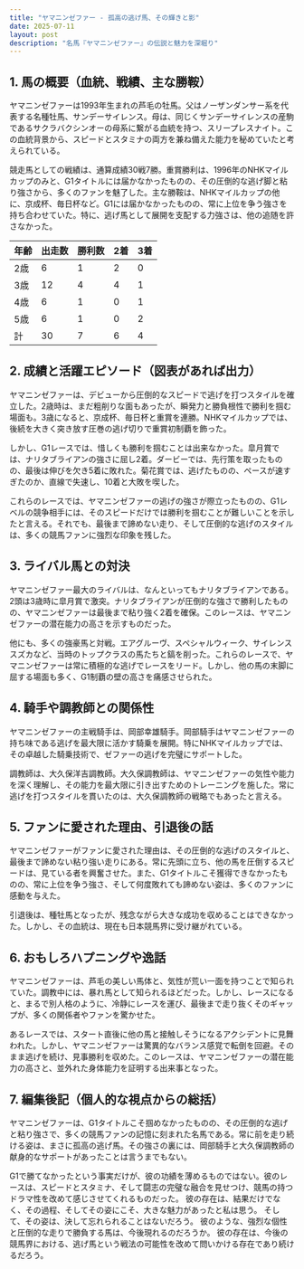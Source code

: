 ```yaml
---
title: "ヤマニンゼファー - 孤高の逃げ馬、その輝きと影"
date: 2025-07-11
layout: post
description: "名馬『ヤマニンゼファー』の伝説と魅力を深堀り"
---
```


## 1. 馬の概要（血統、戦績、主な勝鞍）

ヤマニンゼファーは1993年生まれの芦毛の牡馬。父はノーザンダンサー系を代表する名種牡馬、サンデーサイレンス。母は、同じくサンデーサイレンスの産駒であるサクラバクシンオーの母系に繋がる血統を持つ、スリープレスナイト。この血統背景から、スピードとスタミナの両方を兼ね備えた能力を秘めていたと考えられている。

競走馬としての戦績は、通算成績30戦7勝。重賞勝利は、1996年のNHKマイルカップのみと、G1タイトルには届かなかったものの、その圧倒的な逃げ脚と粘り強さから、多くのファンを魅了した。主な勝鞍は、NHKマイルカップの他に、京成杯、毎日杯など。G1には届かなかったものの、常に上位を争う強さを持ち合わせていた。特に、逃げ馬として展開を支配する力強さは、他の追随を許さなかった。

| 年齢 | 出走数 | 勝利数 | 2着 | 3着 |
|---|---|---|---|---|
| 2歳 | 6 | 1 | 2 | 0 |
| 3歳 | 12 | 4 | 4 | 1 |
| 4歳 | 6 | 1 | 0 | 1 |
| 5歳 | 6 | 1 | 0 | 2 |
| 計 | 30 | 7 | 6 | 4 |


## 2. 成績と活躍エピソード（図表があれば出力）

ヤマニンゼファーは、デビューから圧倒的なスピードで逃げを打つスタイルを確立した。2歳時は、まだ粗削りな面もあったが、瞬発力と勝負根性で勝利を掴む場面も。3歳になると、京成杯、毎日杯と重賞を連勝。NHKマイルカップでは、後続を大きく突き放す圧巻の逃げ切りで重賞初制覇を飾った。

しかし、G1レースでは、惜しくも勝利を掴むことは出来なかった。皐月賞では、ナリタブライアンの強さに屈し2着。ダービーでは、先行策を取ったものの、最後は伸びを欠き5着に敗れた。菊花賞では、逃げたものの、ペースが速すぎたのか、直線で失速し、10着と大敗を喫した。

これらのレースでは、ヤマニンゼファーの逃げの強さが際立ったものの、G1レベルの競争相手には、そのスピードだけでは勝利を掴むことが難しいことを示したと言える。それでも、最後まで諦めない走り、そして圧倒的な逃げのスタイルは、多くの競馬ファンに強烈な印象を残した。


## 3. ライバル馬との対決

ヤマニンゼファー最大のライバルは、なんといってもナリタブライアンである。2頭は3歳時に皐月賞で激突。ナリタブライアンが圧倒的な強さで勝利したものの、ヤマニンゼファーは最後まで粘り強く2着を確保。このレースは、ヤマニンゼファーの潜在能力の高さを示すものだった。

他にも、多くの強豪馬と対戦。エアグルーヴ、スペシャルウィーク、サイレンススズカなど、当時のトップクラスの馬たちと鎬を削った。これらのレースで、ヤマニンゼファーは常に積極的な逃げでレースをリード。しかし、他の馬の末脚に屈する場面も多く、G1制覇の壁の高さを痛感させられた。


## 4. 騎手や調教師との関係性

ヤマニンゼファーの主戦騎手は、岡部幸雄騎手。岡部騎手はヤマニンゼファーの持ち味である逃げを最大限に活かす騎乗を展開。特にNHKマイルカップでは、その卓越した騎乗技術で、ゼファーの逃げを完璧にサポートした。

調教師は、大久保洋吉調教師。大久保調教師は、ヤマニンゼファーの気性や能力を深く理解し、その能力を最大限に引き出すためのトレーニングを施した。常に逃げを打つスタイルを貫いたのは、大久保調教師の戦略でもあったと言える。


## 5. ファンに愛された理由、引退後の話

ヤマニンゼファーがファンに愛された理由は、その圧倒的な逃げのスタイルと、最後まで諦めない粘り強い走りにある。常に先頭に立ち、他の馬を圧倒するスピードは、見ている者を興奮させた。また、G1タイトルこそ獲得できなかったものの、常に上位を争う強さ、そして何度敗れても諦めない姿は、多くのファンに感動を与えた。

引退後は、種牡馬となったが、残念ながら大きな成功を収めることはできなかった。しかし、その血統は、現在も日本競馬界に受け継がれている。


## 6. おもしろハプニングや逸話

ヤマニンゼファーは、芦毛の美しい馬体と、気性が荒い一面を持つことで知られていた。調教中には、暴れ馬として知られるほどだった。しかし、レースになると、まるで別人格のように、冷静にレースを運び、最後まで走り抜くそのギャップが、多くの関係者やファンを驚かせた。

あるレースでは、スタート直後に他の馬と接触しそうになるアクシデントに見舞われた。しかし、ヤマニンゼファーは驚異的なバランス感覚で転倒を回避。そのまま逃げを続け、見事勝利を収めた。このレースは、ヤマニンゼファーの潜在能力の高さと、並外れた身体能力を証明する出来事となった。


## 7. 編集後記（個人的な視点からの総括）

ヤマニンゼファーは、G1タイトルこそ掴めなかったものの、その圧倒的な逃げと粘り強さで、多くの競馬ファンの記憶に刻まれた名馬である。常に前を走り続ける姿は、まさに孤高の逃げ馬。その強さの裏には、岡部騎手と大久保調教師の献身的なサポートがあったことは言うまでもない。

G1で勝てなかったという事実だけが、彼の功績を薄めるものではない。彼のレースは、スピードとスタミナ、そして闘志の完璧な融合を見せつけ、競馬の持つドラマ性を改めて感じさせてくれるものだった。  彼の存在は、結果だけでなく、その過程、そしてその姿にこそ、大きな魅力があったと私は思う。  そして、その姿は、決して忘れられることはないだろう。  彼のような、強烈な個性と圧倒的な走りで勝負する馬は、今後現れるのだろうか。  彼の存在は、今後の競馬界における、逃げ馬という戦法の可能性を改めて問いかける存在であり続けるだろう。

